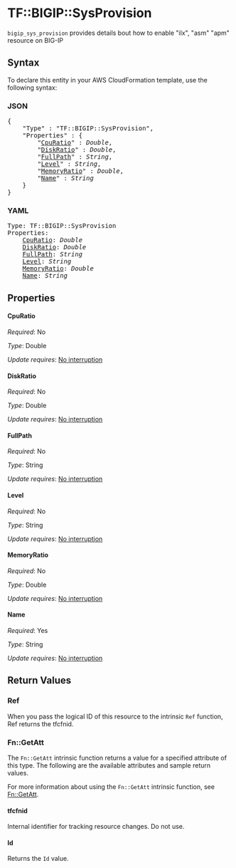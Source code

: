 # TF::BIGIP::SysProvision

`bigip_sys_provision` provides details bout how to enable "ilx", "asm" "apm" resource on BIG-IP

## Syntax

To declare this entity in your AWS CloudFormation template, use the following syntax:

### JSON

<pre>
{
    "Type" : "TF::BIGIP::SysProvision",
    "Properties" : {
        "<a href="#cpuratio" title="CpuRatio">CpuRatio</a>" : <i>Double</i>,
        "<a href="#diskratio" title="DiskRatio">DiskRatio</a>" : <i>Double</i>,
        "<a href="#fullpath" title="FullPath">FullPath</a>" : <i>String</i>,
        "<a href="#level" title="Level">Level</a>" : <i>String</i>,
        "<a href="#memoryratio" title="MemoryRatio">MemoryRatio</a>" : <i>Double</i>,
        "<a href="#name" title="Name">Name</a>" : <i>String</i>
    }
}
</pre>

### YAML

<pre>
Type: TF::BIGIP::SysProvision
Properties:
    <a href="#cpuratio" title="CpuRatio">CpuRatio</a>: <i>Double</i>
    <a href="#diskratio" title="DiskRatio">DiskRatio</a>: <i>Double</i>
    <a href="#fullpath" title="FullPath">FullPath</a>: <i>String</i>
    <a href="#level" title="Level">Level</a>: <i>String</i>
    <a href="#memoryratio" title="MemoryRatio">MemoryRatio</a>: <i>Double</i>
    <a href="#name" title="Name">Name</a>: <i>String</i>
</pre>

## Properties

#### CpuRatio

_Required_: No

_Type_: Double

_Update requires_: [No interruption](https://docs.aws.amazon.com/AWSCloudFormation/latest/UserGuide/using-cfn-updating-stacks-update-behaviors.html#update-no-interrupt)

#### DiskRatio

_Required_: No

_Type_: Double

_Update requires_: [No interruption](https://docs.aws.amazon.com/AWSCloudFormation/latest/UserGuide/using-cfn-updating-stacks-update-behaviors.html#update-no-interrupt)

#### FullPath

_Required_: No

_Type_: String

_Update requires_: [No interruption](https://docs.aws.amazon.com/AWSCloudFormation/latest/UserGuide/using-cfn-updating-stacks-update-behaviors.html#update-no-interrupt)

#### Level

_Required_: No

_Type_: String

_Update requires_: [No interruption](https://docs.aws.amazon.com/AWSCloudFormation/latest/UserGuide/using-cfn-updating-stacks-update-behaviors.html#update-no-interrupt)

#### MemoryRatio

_Required_: No

_Type_: Double

_Update requires_: [No interruption](https://docs.aws.amazon.com/AWSCloudFormation/latest/UserGuide/using-cfn-updating-stacks-update-behaviors.html#update-no-interrupt)

#### Name

_Required_: Yes

_Type_: String

_Update requires_: [No interruption](https://docs.aws.amazon.com/AWSCloudFormation/latest/UserGuide/using-cfn-updating-stacks-update-behaviors.html#update-no-interrupt)

## Return Values

### Ref

When you pass the logical ID of this resource to the intrinsic `Ref` function, Ref returns the tfcfnid.

### Fn::GetAtt

The `Fn::GetAtt` intrinsic function returns a value for a specified attribute of this type. The following are the available attributes and sample return values.

For more information about using the `Fn::GetAtt` intrinsic function, see [Fn::GetAtt](https://docs.aws.amazon.com/AWSCloudFormation/latest/UserGuide/intrinsic-function-reference-getatt.html).

#### tfcfnid

Internal identifier for tracking resource changes. Do not use.

#### Id

Returns the <code>Id</code> value.

